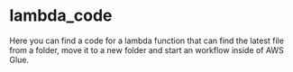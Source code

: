 # lambda_code
Here you can find a code for a lambda function that can find the latest file from a folder, move it to a new folder and start an workflow inside of AWS Glue.
 
